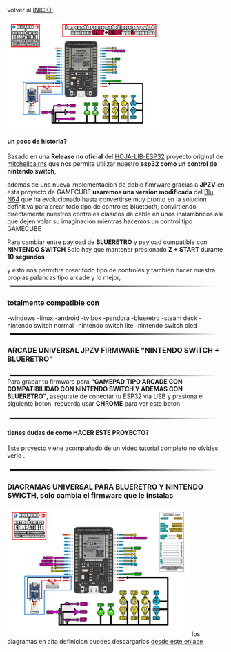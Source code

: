
volver al [INICIO ](index.md).

<img src="imagenes/arcade.png"
height="250">

#### un poco de historia?
Basado en una **Release no oficial** del [HOJA-LIB-ESP32](https://github.com/HandHeldLegend/HOJA-LIB-ESP32) proyecto original de [mitchellcairns](https://github.com/mitchellcairns) que nos permite utilizar nuestro **esp32 como un control de nintendo switch**, 

ademas de una nueva implementacion de doble fimrware gracias a **JPZV** en esta proyecto de GAMECUBE **usaremos una version modificada** del [Blu N64](https://github.com/JPZV/BluN64-ESP32) que ha evolucionado hasta convertirse muy pronto en la solucion definitiva para crear todo tipo de controles bluetooth, convirtiendo directamente nuestros controles clasicos de cable en unos inalambricos asi que dejen volar su imaginacion mientras hacemos un control tipo GAMECUBE

Para cambiar entre payload de **BLUERETRO** y payload compatible con **NINTENDO SWITCH** Solo hay que mantener presionado **Z + START** durante **10 segundos**

y esto nos permitira crear todo tipo de controles y tambien hacer nuestra propias palancas tipo arcade
y lo mejor, 
<img src="imagenes/line.png"
height="5">
### totalmente compatible con 

-windows
-linux
-android
-tv box
-pandora
-blueretro
-steam deck
-nintendo switch normal
-nintendo switch lite
-nintendo switch oled
<img src="imagenes/line.png"
height="5">

### ARCADE UNIVERSAL JPZV FIRMWARE **"NINTENDO SWITCH + BLUERETRO"** 
<img src="imagenes/line.png"
height="5">
Para grabar tu firmware para **"GAMEPAD TIPO ARCADE CON COMPATIBILIDAD CON NINTENDO SWITCH Y ADEMAS CON BLUERETRO"**, asegurate de conectar tu ESP32 via USB y presiona el siguiente boton. recuerda usar **CHROME** para ver este boton


<script type="module" src="install-button.js?module"></script>
<esp-web-install-button manifest="firmware/firmware_build/ARCADE-UNIVERSAL-JPZV/manifest.json"></esp-web-install-button>



<img src="imagenes/line.png"
height="5">


  
#### tienes dudas de como HACER ESTE PROYECTO?


Este proyecto viene acompañado de un [video tutorial completo](https://youtu.be/NLdcXWorapA) no olvides verlo .


<img src="imagenes/line.png"
height="5">
### DIAGRAMAS UNIVERSAL PARA BLUERETRO Y NINTENDO SWICTH, solo cambia el firmware que le instalas

<img src="imagenes/diagrama-arcade-blueretro.jpg"
height="300">
los diagramas en alta definicion puedes descargarlos [desde este enlace](https://www.mundoyakara.com/2022/07/hacer-control-arcade-bluetooth.html)

